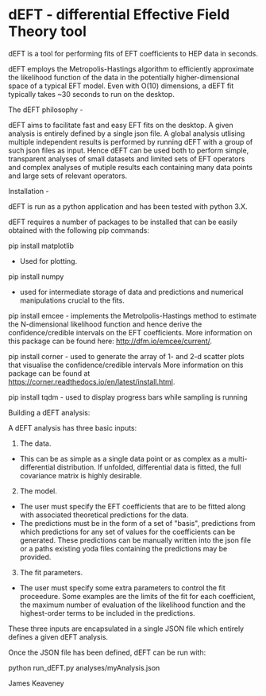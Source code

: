 # dEFT  - differential Effective Field Theory tool

dEFT is a tool for performing fits of EFT coefficients to HEP data in seconds. 

dEFT employs the Metropolis-Hastings algorithm to efficiently approximate
the likelihood function of the data in the potentially higher-dimensional
space of a typical EFT model. Even with O(10) dimensions, a dEFT fit typically
takes ~30 seconds to run on the desktop.
 
The dEFT philosophy -

dEFT aims to facilitate fast and easy EFT fits on the desktop. A given analysis is entirely defined
by a single json file. A global analysis utlising multiple independent results is performed
by running dEFT with a group of such json files as input. Hence dEFT can be used both to perform
simple, transparent analyses of small datasets and limited sets of EFT operators and complex
analyses of mutiple results each containing many data points and large sets of relevant operators.

Installation  - 

dEFT is run as a python application and has been tested with python 3.X.

dEFT requires a number of packages to be installed that can be easily
obtained with the following pip commands:
 
pip install matplotlib

- Used for plotting. 

pip install numpy

- used for intermediate storage of data and predictions and numerical manipulations
  crucial to the fits. 

pip install emcee
    - implements the Metrolpolis-Hastings method to estimate the N-dimensional likelihood
      function and hence derive the confidence/credible intervals on the EFT coefficients.
      More information on this package can be found here: http://dfm.io/emcee/current/.

pip install corner 
    - used to generate the array of 1- and 2-d scatter plots that visualise the confidence/credible intervals
      More information on this package can be found at https://corner.readthedocs.io/en/latest/install.html.

pip install tqdm
    - used to display progress bars while sampling is running

Building a dEFT analysis:

A dEFT analysis has three basic inputs:

1) The data.
  - This can be as simple as a single data point or as complex
as a multi-differential distribution. If unfolded, differential data
is fitted, the full covariance matrix is highly desirable.

2) The model.
  - The user must specify the EFT coefficients that are to be fitted along with associated
    theoretical predictions for the data. 
  - The predictions must be in the form of a set of "basis", predictions 
 from which predictions for any set of values for the coefficients can be generated. 
 These predictions can be manually written into the json file or a paths  existing yoda
 files containing the predictions may be provided.

3) The fit parameters.
  - The user must specify some extra parameters to control the fit proceedure.
 Some examples are the limits of the fit for each coefficient, the maximum number of
evaluation of the likelihood function and the highest-order terms to be included in
the predictions.   

These three inputs are encapsulated in a single JSON file which entirely
defines a given dEFT analysis.

Once the JSON file has been defined, dEFT can be run with:

python run_dEFT.py analyses/myAnalysis.json 

James Keaveney
